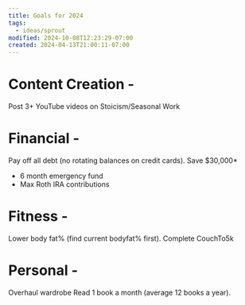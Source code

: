 ```yaml
---
title: Goals for 2024
tags:
  - ideas/sprout
modified: 2024-10-08T12:23:29-07:00
created: 2024-04-13T21:00:11-07:00
---
```

# Content Creation -
Post 3+ YouTube videos on Stoicism/Seasonal Work
# Financial - 
Pay off all debt (no rotating balances on credit cards).
Save $30,000*
- 6 month emergency fund
- Max Roth IRA contributions
# Fitness - 
Lower body fat% (find current bodyfat% first).
Complete CouchTo5k
# Personal -
Overhaul wardrobe
Read 1 book a month (average 12 books a year).


